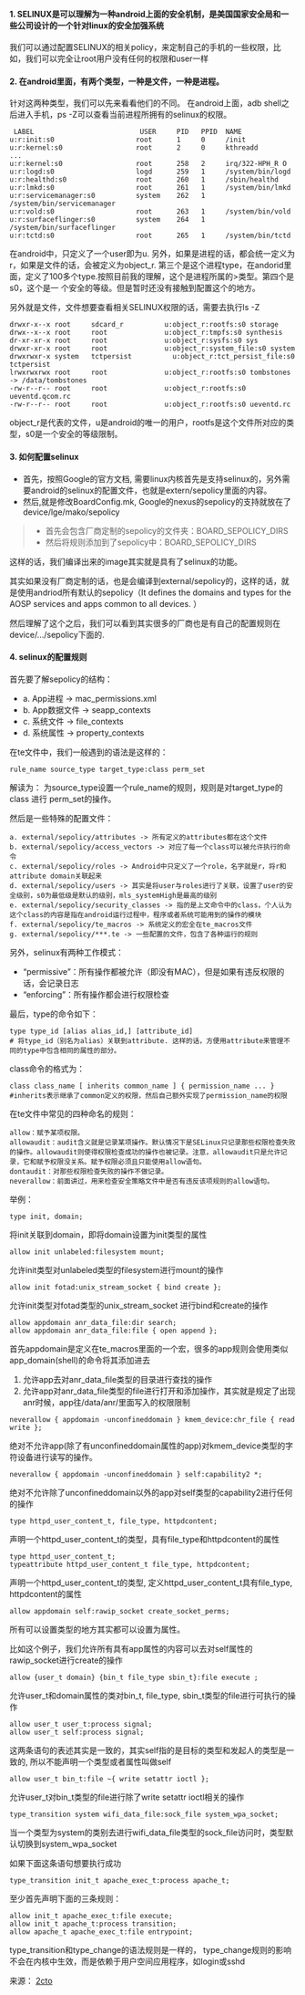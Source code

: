 #### 1. SELINUX是可以理解为一种android上面的安全机制，是美国国家安全局和一些公司设计的一个针对linux的安全加强系统

我们可以通过配置SELINUX的相关policy，来定制自己的手机的一些权限，比如，我们可以完全让root用户没有任何的权限和user一样

#### 2. 在android里面，有两个类型，一种是文件，一种是进程。

针对这两种类型，我们可以先来看看他们的不同。
在android上面，adb shell之后进入手机，ps -Z可以查看当前进程所拥有的selinux的权限。
```
 LABEL                          USER     PID   PPID  NAME
u:r:init:s0                    root      1     0     /init
u:r:kernel:s0                  root      2     0     kthreadd
...
u:r:kernel:s0                  root      258   2     irq/322-HPH_R O
u:r:logd:s0                    logd      259   1     /system/bin/logd
u:r:healthd:s0                 root      260   1     /sbin/healthd
u:r:lmkd:s0                    root      261   1     /system/bin/lmkd
u:r:servicemanager:s0          system    262   1     /system/bin/servicemanager
u:r:vold:s0                    root      263   1     /system/bin/vold
u:r:surfaceflinger:s0          system    264   1     /system/bin/surfaceflinger
u:r:tctd:s0                    root      265   1     /system/bin/tctd
```

在android中，只定义了一个user即为u. 另外，如果是进程的话，都会统一定义为r，如果是文件的话，会被定义为object_r. 第三个是这个进程type，在andorid里面，定义了100多个type.按照目前我的理解，这个是进程所属的>类型。第四个是s0，这个是一 个安全的等级。但是暂时还没有接触到配置这个的地方。

另外就是文件，文件想要查看相关SELINUX权限的话，需要去执行ls -Z
```
drwxr-x--x root     sdcard_r          u:object_r:rootfs:s0 storage
drwx--x--x root     root              u:object_r:tmpfs:s0 synthesis
dr-xr-xr-x root     root              u:object_r:sysfs:s0 sys
drwxr-xr-x root     root              u:object_r:system_file:s0 system
drwxrwxr-x system   tctpersist          u:object_r:tct_persist_file:s0 tctpersist
lrwxrwxrwx root     root              u:object_r:rootfs:s0 tombstones -> /data/tombstones
-rw-r--r-- root     root              u:object_r:rootfs:s0 ueventd.qcom.rc
-rw-r--r-- root     root              u:object_r:rootfs:s0 ueventd.rc
```
object_r是代表的文件，u是android的唯一的用户，rootfs是这个文件所对应的类型，s0是一个安全的等级限制。

#### 3. 如何配置selinux

- 首先，按照Google的官方文档, 需要linux内核首先是支持selinux的，另外需要android的selinux的配置文件，也就是extern/sepolicy里面的内容。
- 然后,就是修改BoardConfig.mk, Google的nexus的sepolicy的支持就放在了device/lge/mako/sepolicy
>- 首先会包含厂商定制的sepolicy的文件夹：BOARD_SEPOLICY_DIRS
>- 然后将规则添加到了sepolicy中：BOARD_SEPOLICY_DIRS

这样的话，我们编译出来的image其实就是具有了selinux的功能。

其实如果没有厂商定制的话，也是会编译到external/sepolicy的，这样的话，就是使用andriod所有默认的sepolicy（It defines the domains and types for the AOSP services and apps common to all devices. ）

然后理解了这个之后，我们可以看到其实很多的厂商也是有自己的配置规则在device/.../sepolicy下面的.

#### 4. selinux的配置规则

首先要了解sepolicy的结构：
- a. App进程 -> mac_permissions.xml
- b. App数据文件 -> seapp_contexts
- c. 系统文件 -> file_contexts
- d. 系统属性 -> property_contexts

在te文件中，我们一般遇到的语法是这样的：
```sepolicy
rule_name source_type target_type:class perm_set
```
解读为： 为source_type设置一个rule_name的规则，规则是对target_type的class 进行 perm_set的操作。

然后是一些特殊的配置文件：
```
a. external/sepolicy/attributes -> 所有定义的attributes都在这个文件
b. external/sepolicy/access_vectors -> 对应了每一个class可以被允许执行的命令
c. external/sepolicy/roles -> Android中只定义了一个role，名字就是r，将r和attribute domain关联起来
d. external/sepolicy/users -> 其实是将user与roles进行了关联，设置了user的安全级别，s0为最低级是默认的级别，mls_systemHigh是最高的级别
e. external/sepolicy/security_classes -> 指的是上文命令中的class，个人认为这个class的内容是指在android运行过程中，程序或者系统可能用到的操作的模块
f. external/sepolicy/te_macros -> 系统定义的宏全在te_macros文件
g. external/sepolicy/***.te -> 一些配置的文件，包含了各种运行的规则
```

另外，selinux有两种工作模式：
- “permissive”：所有操作都被允许（即没有MAC），但是如果有违反权限的话，会记录日志
- “enforcing”：所有操作都会进行权限检查

最后，type的命令如下：
```sepolicy
type type_id [alias alias_id,] [attribute_id]
# 将type_id（别名为alias）关联到attribute. 这样的话，方便用attribute来管理不同的type中包含相同的属性的部分。
```

class命令的格式为：
```sepolicy
class class_name [ inherits common_name ] { permission_name ... }
#inherits表示继承了common定义的权限，然后自己额外实现了permission_name的权限
```

在te文件中常见的四种命名的规则：
```sepolicy
allow：赋予某项权限。
allowaudit：audit含义就是记录某项操作。默认情况下是SELinux只记录那些权限检查失败的操作。allowaudit则使得权限检查成功的操作也被记录。注意，allowaudit只是允许记录，它和赋予权限没关系。赋予权限必须且只能使用allow语句。
dontaudit：对那些权限检查失败的操作不做记录。
neverallow：前面讲过，用来检查安全策略文件中是否有违反该项规则的allow语句。
```

举例：
```sepolicy
type init, domain;
```
将init关联到domain，即将domain设置为init类型的属性
```sepolicy
allow init unlabeled:filesystem mount;
```
允许init类型对unlabeled类型的filesystem进行mount的操作
```sepolicy
allow init fotad:unix_stream_socket { bind create };
```
允许init类型对fotad类型的unix_stream_socket 进行bind和create的操作
```sepolicy
allow appdomain anr_data_file:dir search;
allow appdomain anr_data_file:file { open append };
```

首先appdomain是定义在te_macros里面的一个宏，很多的app规则会使用类似app_domain(shell)的命令将其添加进去
1. 允许app去对anr_data_file类型的目录进行查找的操作
2. 允许app对anr_data_file类型的file进行打开和添加操作，其实就是规定了出现anr时候，app往/data/anr/里面写入的权限限制

```sepolicy
neverallow { appdomain -unconfineddomain } kmem_device:chr_file { read write };
```
绝对不允许app(除了有unconfineddomain属性的app)对kmem_device类型的字符设备进行读写的操作。
```sepolicy
neverallow { appdomain -unconfineddomain } self:capability2 *;
```
绝对不允许除了unconfineddomain以外的app对self类型的capability2进行任何的操作
```sepolicy
type httpd_user_content_t, file_type, httpdcontent;
```
声明一个httpd_user_content_t的类型，具有file_type和httpdcontent的属性
```sepolicy
type httpd_user_content_t;
typeattribute httpd_user_content_t file_type, httpdcontent;
```
声明一个httpd_user_content_t的类型, 定义httpd_user_content_t具有file_type, httpdcontent的属性
```sepolicy
allow appdomain self:rawip_socket create_socket_perms;
```
所有可以设置类型的地方其实都可以设置为属性。

比如这个例子，我们允许所有具有app属性的内容可以去对self属性的rawip_socket进行create的操作
```sepolicy
allow {user_t domain} {bin_t file_type sbin_t}:file execute ;
```
允许user_t和domain属性的类对bin_t, file_type, sbin_t类型的file进行可执行的操作
```sepolicy
allow user_t user_t:process signal;
allow user_t self:process signal;
```
这两条语句的表述其实是一致的，其实self指的是目标的类型和发起人的类型是一致的, 所以不能声明一个类型或者属性叫做self
```sepolicy
allow user_t bin_t:file ~{ write setattr ioctl };
```
允许user_t对bin_t类型的file进行除了write setattr ioctl相关的操作
```sepolicy
type_transition system wifi_data_file:sock_file system_wpa_socket;
```
当一个类型为system的类别去进行wifi_data_file类型的sock_file访问时，类型默认切换到system_wpa_socket

如果下面这条语句想要执行成功
```sepolicy
type_transition init_t apache_exec_t:process apache_t;
```
至少首先声明下面的三条规则：
```sepolicy
allow init_t apache_exec_t:file execute;
allow init_t apache_t:process transition;
allow apache_t apache_exec_t:file entrypoint;
```

type_transition和type_change的语法规则是一样的， type_change规则的影响不会在内核中生效，而是依赖于用户空间应用程序，如login或sshd

来源： [2cto](http://www.2cto.com/kf/201504/390742.html)
